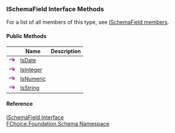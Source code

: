 ﻿### ISchemaField Interface Methods

For a list of all members of this type, see [ISchemaField members](fcSDK~FChoice.Foundation.Schema.ISchemaField_members.md).

#### Public Methods

|   | Name | Description |
| --- | --- | --- |
| ![ Method](dotnetimages/Method.png) | [IsDate](fcSDK~FChoice.Foundation.Schema.ISchemaField~IsDate.md) |   |
| ![ Method](dotnetimages/Method.png) | [IsInteger](fcSDK~FChoice.Foundation.Schema.ISchemaField~IsInteger.md) |   |
| ![ Method](dotnetimages/Method.png) | [IsNumeric](fcSDK~FChoice.Foundation.Schema.ISchemaField~IsNumeric.md) |   |
| ![ Method](dotnetimages/Method.png) | [IsString](fcSDK~FChoice.Foundation.Schema.ISchemaField~IsString.md) |   |





#### Reference

[ISchemaField Interface](fcSDK~FChoice.Foundation.Schema.ISchemaField.md)  
[FChoice.Foundation.Schema Namespace](fcSDK~FChoice.Foundation.Schema_namespace.md)